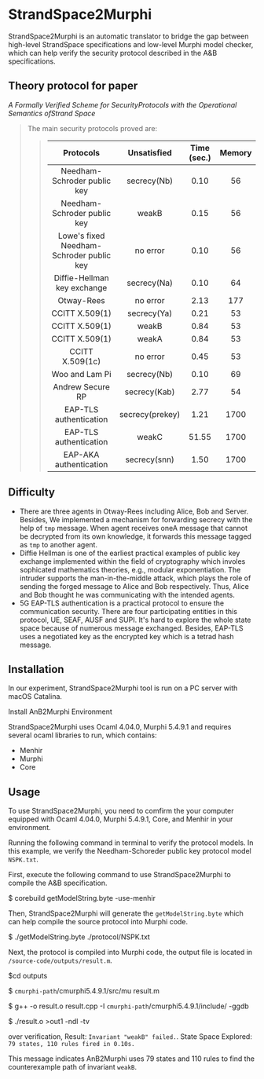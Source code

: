 StrandSpace2Murphi
====
StrandSpace2Murphi is an automatic translator to bridge the gap between high-level StrandSpace specifications and low-level Murphi model checker, which can help verify the security protocol described in the A&B specifications.<br>


Theory protocol for paper<br>
---
*A Formally Verified Scheme for SecurityProtocols with the Operational Semantics ofStrand Space*<br>
>The main security protocols proved are:<br>
>>|Protocols | Unsatisfied  | Time (sec.) | Memory|
>>|:---:|:---:|:---:|:---:|
>>|Needham-Schroder public key| secrecy(Nb)|0.10|56|
>>|Needham-Schroder public key|weakB|0.15|56|
>>|Lowe's fixed Needham-Schroder public key| no error|0.10|56|
>>|Diffie-Hellman key exchange|secrecy(Na)|0.10|64|
>>|Otway-Rees |no error|2.13|177| 
>>|CCITT X.509(1)|secrecy(Ya)|0.21|53| 
>>|CCITT X.509(1)|weakB|0.84|53| 
>>|CCITT X.509(1)|weakA|0.84|53| 
>>|CCITT X.509(1c)|no error|0.45|53| 
>>|Woo and Lam Pi|secrecy(Nb)|0.10|69| 
>>|Andrew Secure RP|secrecy(Kab)|2.77|54| 
>>|EAP-TLS authentication|secrecy(prekey)|1.21|1700| 
>>|EAP-TLS authentication|weakC|51.55|1700| 
>>|EAP-AKA authentication|secrecy(snn)|1.50|1700| 

Difficulty<br>
---
- There are three agents in Otway-Rees including Alice, Bob and Server. Besides, We implemented a mechanism for forwarding secrecy with the help of `tmp` message. When agent receives oneA message that cannot be decrypted from its own knowledge, it forwards this message tagged as `tmp` to another agent.
- Diffie Hellman is one of the earliest practical examples of public key exchange implemented within the field of cryptography which involes sophicated mathematics theories, e.g., modular exponentiation. The intruder supports the man-in-the-middle attack, which plays the role of sending the forged message to Alice and Bob respectively. Thus, Alice and Bob  thought  he was communicating with the intended agents.
- 5G EAP-TLS authentication is a practical protocol to ensure the communication security. There are four participating entities in this protocol, UE, SEAF, AUSF and SUPI. It's hard to explore the whole state space because of numerous message exchanged. Besides, EAP-TLS uses a negotiated key  as the encrypted key which is a tetrad hash message.

Installation<br>
---
In our experiment, StrandSpace2Murphi tool is run on a PC server with macOS Catalina.<br>

Install AnB2Murphi Environment<br>

StrandSpace2Murphi uses Ocaml 4.04.0, Murphi 5.4.9.1 and requires several ocaml libraries to run, which contains:<br>
- Menhir
- Murphi 
- Core


Usage
---
To use StrandSpace2Murphi, you need to comfirm the your computer equipped with  Ocaml 4.04.0, Murphi 5.4.9.1, Core, and Menhir in your environment.<br>

Running the following command in terminal to verify the protocol models. In this example, we verify the Needham-Schoreder public key protocol model `NSPK.txt`.

First, execute the following command to use StrandSpace2Murphi to compile the A&B specification.

$ corebuild getModelString.byte -use-menhir 

Then, StrandSpace2Murphi will generate the `getModelString.byte` which can help compile the source protocol into Murphi code.

$ ./getModelString.byte ./protocol/NSPK.txt

Next, the protocol is compiled into Murphi code, the output file is located in `/source-code/outputs/result.m`.

$cd outputs 

$ `cmurphi-path`/cmurphi5.4.9.1/src/mu result.m

$ g++ -o result.o result.cpp -I `cmurphi-path`/cmurphi5.4.9.1/include/ -ggdb

$ ./result.o >out1 -ndl -tv

over verification, Result: `Invariant "weakB" failed.`. State Space Explored: `79 states, 110 rules fired in 0.10s.`

This message indicates AnB2Murphi uses 79 states and 110 rules to find the counterexample path of invariant `weakB`.
